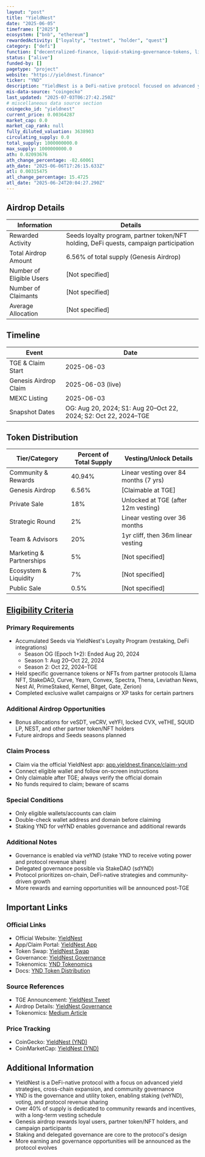 ```yaml
---
layout: "post"
title: "YieldNest"
date: "2025-06-05"
timeframe: ["2025"]
ecosystem: ["bnb", "ethereum"]
rewardedActivity: ["loyalty", "testnet", "holder", "quest"]
category: ["defi"]
function: ["decentralized-finance, liquid-staking-governance-tokens, liquid-restaking-governance-tokens"]
status: ["alive"]
funded-by: []
pagetype: "project"
website: "https://yieldnest.finance"
ticker: "YND"
description: "YieldNest is a DeFi-native protocol focused on advanced yield strategies, community governance, and cross-chain expansion, with YND as its governance and utility token."
mis-data-source: "coingecko"
last_updated: "2025-07-03T06:27:42.250Z"
# miscellaneous data source section
coingecko_id: "yieldnest"
current_price: 0.00364287
market_cap: 0.0
market_cap_rank: null
fully_diluted_valuation: 3638903
circulating_supply: 0.0
total_supply: 1000000000.0
max_supply: 1000000000.0
ath: 0.02093676
ath_change_percentage: -82.60061
ath_date: "2025-06-06T17:26:15.633Z"
atl: 0.00315475
atl_change_percentage: 15.4725
atl_date: "2025-06-24T20:04:27.290Z"
---
```


## Airdrop Details

| Information              | Details                                                     |
| ------------------------ | ----------------------------------------------------------- |
| Rewarded Activity        | Seeds loyalty program, partner token/NFT holding, DeFi quests, campaign participation |
| Total Airdrop Amount     | 6.56% of total supply (Genesis Airdrop)                     |
| Number of Eligible Users | [Not specified]                                             |
| Number of Claimants      | [Not specified]                                             |
| Average Allocation       | [Not specified]                                             |

## Timeline

| Event               | Date                                           |
| ------------------- | ---------------------------------------------- |
| TGE & Claim Start   | 2025-06-03                                     |
| Genesis Airdrop Claim| 2025-06-03 (live)                             |
| MEXC Listing        | 2025-06-03                                     |
| Snapshot Dates      | OG: Aug 20, 2024; S1: Aug 20–Oct 22, 2024; S2: Oct 22, 2024–TGE |

## Token Distribution

| Tier/Category            | Percent of Total Supply | Vesting/Unlock Details                |
| ------------------------ | ---------------------- | ------------------------------------- |
| Community & Rewards      | 40.94%                 | Linear vesting over 84 months (7 yrs) |
| Genesis Airdrop          | 6.56%                  | [Claimable at TGE]                    |
| Private Sale             | 18%                    | Unlocked at TGE (after 12m vesting)   |
| Strategic Round          | 2%                     | Linear vesting over 36 months         |
| Team & Advisors          | 20%                    | 1yr cliff, then 36m linear vesting    |
| Marketing & Partnerships | 5%                     | [Not specified]                       |
| Ecosystem & Liquidity    | 7%                     | [Not specified]                       |
| Public Sale              | 0.5%                   | [Not specified]                       |

## [Eligibility Criteria](https://gov.yieldnest.finance/t/official-yieldnest-airdrop-everything-you-need-to-know/161)

### Primary Requirements

- Accumulated Seeds via YieldNest's Loyalty Program (restaking, DeFi integrations)
  - Season OG (Epoch 1+2): Ended Aug 20, 2024
  - Season 1: Aug 20–Oct 22, 2024
  - Season 2: Oct 22, 2024–TGE
- Held specific governance tokens or NFTs from partner protocols (Llama NFT, StakeDAO, Curve, Yearn, Convex, Spectra, Thena, Leviathan News, Nest AI, PrimeStaked, Kernel, Bitget, Gate, Zerion)
- Completed exclusive wallet campaigns or XP tasks for certain partners

### Additional Airdrop Opportunities

- Bonus allocations for veSDT, veCRV, veYFI, locked CVX, veTHE, SQUID LP, NEST, and other partner token/NFT holders
- Future airdrops and Seeds seasons planned

### Claim Process

- Claim via the official YieldNest app: [app.yieldnest.finance/claim-ynd](https://app.yieldnest.finance/claim-ynd)
- Connect eligible wallet and follow on-screen instructions
- Only claimable after TGE; always verify the official domain
- No funds required to claim; beware of scams

### Special Conditions

- Only eligible wallets/accounts can claim
- Double-check wallet address and domain before claiming
- Staking YND for veYND enables governance and additional rewards

### Additional Notes

- Governance is enabled via veYND (stake YND to receive voting power and protocol revenue share)
- Delegated governance possible via StakeDAO (sdYND)
- Protocol prioritizes on-chain, DeFi-native strategies and community-driven growth
- More rewards and earning opportunities will be announced post-TGE

## Important Links

### Official Links

- Official Website: [YieldNest](https://www.yieldnest.finance)
- App/Claim Portal: [YieldNest App](https://app.yieldnest.finance/claim-ynd)
- Token Swap: [YieldNest Swap](https://app.yieldnest.finance/swap?tokenIn=0xA0b86991c6218b36c1d19D4a2e9Eb0cE3606eB48&tokenOut=0x7159cc276D7d17Ab4b3bEb19959E1F39368a45Ba&ChainId=1)
- Governance: [YieldNest Governance](https://gov.yieldnest.finance/t/official-yieldnest-airdrop-everything-you-need-to-know/161)
- Tokenomics: [YND Tokenomics](https://medium.com/@yieldnest/yieldnest-ynd-tokenomics-own-govern-earn-7dba54a27960)
- Docs: [YND Token Distribution](https://docs.yieldnest.finance/governance-and-tokenomics/ynd-and-veynd-tokenomics/ynd-token-distribution)

### Source References

- TGE Announcement: [YieldNest Tweet](https://x.com/YieldNestFi/status/1929917792494727640)
- Airdrop Details: [YieldNest Governance](https://gov.yieldnest.finance/t/official-yieldnest-airdrop-everything-you-need-to-know/161)
- Tokenomics: [Medium Article](https://medium.com/@yieldnest/yieldnest-ynd-tokenomics-own-govern-earn-7dba54a27960)

### Price Tracking

- CoinGecko: [YieldNest (YND)](https://www.coingecko.com/en/coins/yieldnest)
- CoinMarketCap: [YieldNest (YND)](https://coinmarketcap.com/currencies/yieldnest/)

## Additional Information

- YieldNest is a DeFi-native protocol with a focus on advanced yield strategies, cross-chain expansion, and community governance
- YND is the governance and utility token, enabling staking (veYND), voting, and protocol revenue sharing
- Over 40% of supply is dedicated to community rewards and incentives, with a long-term vesting schedule
- Genesis airdrop rewards loyal users, partner token/NFT holders, and campaign participants
- Staking and delegated governance are core to the protocol's design
- More earning and governance opportunities will be announced as the protocol evolves